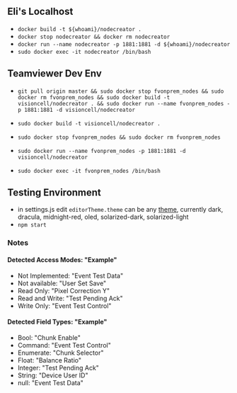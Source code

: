 ## Eli's Localhost
- `docker build -t ${whoami}/nodecreator .`
- `docker stop nodecreator && docker rm nodecreator`
- `docker run --name nodecreator -p 1881:1881 -d ${whoami}/nodecreator`
- `sudo docker exec -it nodecreator /bin/bash`


## Teamviewer Dev Env
- `git pull origin master && sudo docker stop fvonprem_nodes && sudo docker rm fvonprem_nodes && sudo docker build -t visioncell/nodecreator . && sudo docker run --name fvonprem_nodes -p 1881:1881 -d visioncell/nodecreator`

- `sudo docker build -t visioncell/nodecreator .`
- `sudo docker stop fvonprem_nodes && sudo docker rm fvonprem_nodes`
- `sudo docker run --name fvonprem_nodes -p 1881:1881 -d visioncell/nodecreator`
- `sudo docker exec -it fvonprem_nodes /bin/bash`


## Testing Environment
- in settings.js edit `editorTheme.theme` can be any [theme](https://github.com/node-red-contrib-themes/theme-collection), currently dark, dracula, midnight-red, oled, solarized-dark, solarized-light  
- `npm start`


### Notes

#### Detected Access Modes: "Example"

- Not Implemented: "Event Test Data"
- Not available: "User Set Save"
- Read Only: "Pixel Correction Y"
- Read and Write: "Test Pending Ack"
- Write Only: "Event Test Control"

#### Detected Field Types: "Example" 
- Bool: "Chunk Enable"
- Command: "Event Test Control"
- Enumerate: "Chunk Selector"
- Float: "Balance Ratio"
- Integer: "Test Pending Ack"
- String: "Device User ID"
- null: "Event Test Data"



